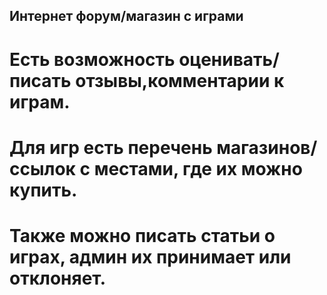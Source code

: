 ## Интернет форум/магазин с играми
# Есть возможность оценивать/писать отзывы,комментарии к играм.
# Для игр есть перечень магазинов/ссылок с местами, где их можно купить.
# Также можно писать статьи о играх, админ их принимает или отклоняет.

